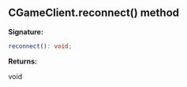 
## CGameClient.reconnect() method

**Signature:**

```typescript
reconnect(): void;
```
**Returns:**

void

